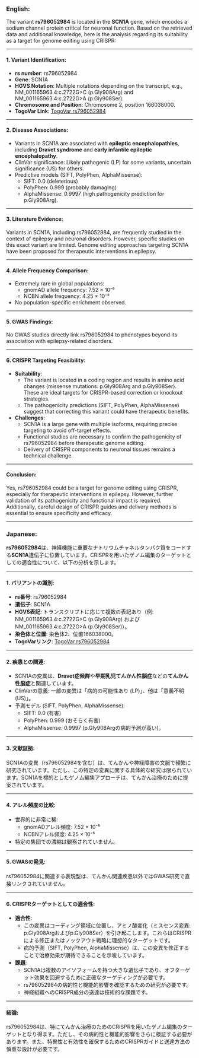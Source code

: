 ### English:
The variant **rs796052984** is located in the **SCN1A** gene, which encodes a sodium channel protein critical for neuronal function. Based on the retrieved data and additional knowledge, here is the analysis regarding its suitability as a target for genome editing using CRISPR:

---

#### 1. **Variant Identification**:
- **rs number**: rs796052984  
- **Gene**: SCN1A  
- **HGVS Notation**: Multiple notations depending on the transcript, e.g., NM_001165963.4:c.2722G>C (p.Gly908Arg) and NM_001165963.4:c.2722G>A (p.Gly908Ser).  
- **Chromosome and Position**: Chromosome 2, position 166038000.  
- **TogoVar Link**: [TogoVar rs796052984](https://togovar.org/variant/rs796052984)

---

#### 2. **Disease Associations**:
- Variants in SCN1A are associated with **epileptic encephalopathies**, including **Dravet syndrome** and **early infantile epileptic encephalopathy**.  
- ClinVar significance: Likely pathogenic (LP) for some variants, uncertain significance (US) for others.  
- Predictive models (SIFT, PolyPhen, AlphaMissense):  
  - SIFT: 0.0 (deleterious)  
  - PolyPhen: 0.999 (probably damaging)  
  - AlphaMissense: 0.9997 (high pathogenicity prediction for p.Gly908Arg).

---

#### 3. **Literature Evidence**:
Variants in SCN1A, including rs796052984, are frequently studied in the context of epilepsy and neuronal disorders. However, specific studies on this exact variant are limited. Genome editing approaches targeting SCN1A have been proposed for therapeutic interventions in epilepsy.

---

#### 4. **Allele Frequency Comparison**:
- Extremely rare in global populations:  
  - gnomAD allele frequency: 7.52 × 10⁻⁶  
  - NCBN allele frequency: 4.25 × 10⁻⁵  
- No population-specific enrichment observed.

---

#### 5. **GWAS Findings**:
No GWAS studies directly link rs796052984 to phenotypes beyond its association with epilepsy-related disorders.

---

#### 6. **CRISPR Targeting Feasibility**:
- **Suitability**:  
  - The variant is located in a coding region and results in amino acid changes (missense mutations: p.Gly908Arg and p.Gly908Ser). These are ideal targets for CRISPR-based correction or knockout strategies.  
  - The pathogenicity predictions (SIFT, PolyPhen, AlphaMissense) suggest that correcting this variant could have therapeutic benefits.  
- **Challenges**:  
  - SCN1A is a large gene with multiple isoforms, requiring precise targeting to avoid off-target effects.  
  - Functional studies are necessary to confirm the pathogenicity of rs796052984 before therapeutic genome editing.  
  - Delivery of CRISPR components to neuronal tissues remains a technical challenge.

---

#### Conclusion:
Yes, rs796052984 could be a target for genome editing using CRISPR, especially for therapeutic interventions in epilepsy. However, further validation of its pathogenicity and functional impact is required. Additionally, careful design of CRISPR guides and delivery methods is essential to ensure specificity and efficacy.

---

### Japanese:
**rs796052984**は、神経機能に重要なナトリウムチャネルタンパク質をコードする**SCN1A**遺伝子に位置しています。CRISPRを用いたゲノム編集のターゲットとしての適合性について、以下の分析を示します。

---

#### 1. **バリアントの識別**:
- **rs番号**: rs796052984  
- **遺伝子**: SCN1A  
- **HGVS表記**: トランスクリプトに応じて複数の表記あり（例: NM_001165963.4:c.2722G>C (p.Gly908Arg) および NM_001165963.4:c.2722G>A (p.Gly908Ser)）。  
- **染色体と位置**: 染色体2、位置166038000。  
- **TogoVarリンク**: [TogoVar rs796052984](https://togovar.org/variant/rs796052984)

---

#### 2. **疾患との関連**:
- SCN1Aの変異は、**Dravet症候群**や**早期乳児てんかん性脳症**などの**てんかん性脳症**と関連しています。  
- ClinVarの意義: 一部の変異は「病的の可能性あり (LP)」、他は「意義不明 (US)」。  
- 予測モデル (SIFT, PolyPhen, AlphaMissense):  
  - SIFT: 0.0 (有害)  
  - PolyPhen: 0.999 (おそらく有害)  
  - AlphaMissense: 0.9997 (p.Gly908Argの病的予測が高い)。

---

#### 3. **文献証拠**:
SCN1Aの変異（rs796052984を含む）は、てんかんや神経障害の文脈で頻繁に研究されています。ただし、この特定の変異に関する具体的な研究は限られています。SCN1Aを標的としたゲノム編集アプローチは、てんかん治療のために提案されています。

---

#### 4. **アレル頻度の比較**:
- 世界的に非常に稀:  
  - gnomADアレル頻度: 7.52 × 10⁻⁶  
  - NCBNアレル頻度: 4.25 × 10⁻⁵  
- 特定の集団での濃縮は観察されていません。

---

#### 5. **GWASの発見**:
rs796052984に関連する表現型は、てんかん関連疾患以外ではGWAS研究で直接リンクされていません。

---

#### 6. **CRISPRターゲットとしての適合性**:
- **適合性**:  
  - この変異はコーディング領域に位置し、アミノ酸変化（ミスセンス変異: p.Gly908Argおよびp.Gly908Ser）を引き起こします。これらはCRISPRによる修正またはノックアウト戦略に理想的なターゲットです。  
  - 病的予測（SIFT, PolyPhen, AlphaMissense）は、この変異を修正することで治療効果が期待できることを示唆しています。  
- **課題**:  
  - SCN1Aは複数のアイソフォームを持つ大きな遺伝子であり、オフターゲット効果を回避するために正確なターゲティングが必要です。  
  - rs796052984の病的性と機能的影響を確認するための研究が必要です。  
  - 神経組織へのCRISPR成分の送達は技術的な課題です。

---

#### 結論:
rs796052984は、特にてんかん治療のためのCRISPRを用いたゲノム編集のターゲットとなり得ます。ただし、その病的性と機能的影響をさらに検証する必要があります。また、特異性と有効性を確保するためのCRISPRガイドと送達方法の慎重な設計が必要です。